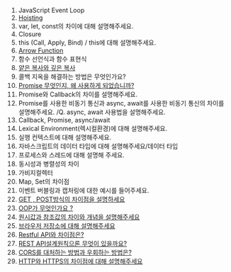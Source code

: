 1. JavaScript Event Loop
2. [Hoisting](./%ED%98%B8%EC%9D%B4%EC%8A%A4%ED%8C%85.md)
3. var, let, const의 차이에 대해 설명해주세요.
4. Closure
5. this (Call, Apply, Bind) / this에 대해 설명해주세요.
6. [Arrow Function](./ArrowFunction.md)
7. 함수 선언식과 함수 표현식
8. [얕은 복사와 깊은 복사](./Deep_Copy&Shallow_Copy.md)
9. 콜백 지옥을 해결하는 방법은 무엇인가요?
10. [Promise 무엇인지, 왜 사용하게 되었습니까?](./Promise.md)
11. Promise와 Callback의 차이를 설명해주세요.
12. Promise를 사용한 비동기 통신과 async, await를 사용한 비동기 통신의 차이를 설명해주세요. /Q. async, await 사용법을 설명해주세요.
13. Callback, Promise, async/await
14. Lexical Environment(렉시컬환경)에 대해 설명해주세요.
15. 실행 컨텍스트에 대해 설명해주세요.
16. 자바스크립트의 데이터 타입에 대해 설명해주세요/데이터 타입
17. 프로세스와 스레드에 대해 설명해 주세요.
18. 동시성과 병렬성의 차이
19. 가비지컬렉터
20. Map, Set의 차이점
21. 이벤트 버블링과 캡처링에 대한 예시를 들어주세요.
22. [GET , POST방식의 차이점을 설명하세요](./GET%2C%20POST%EC%9D%98%20%EC%B0%A8%EC%9D%B4%EB%8A%94%20%EB%AC%B4%EC%97%87%EC%9E%85%EB%8B%88%EA%B9%8C%20%3F.md)
23. [OOP가 무엇인가요 ?](./OOP%EA%B0%80%20%EB%AC%B4%EC%97%87%EC%9D%B8%EA%B0%80%EC%9A%94%3F.md)
24. [원시값과 참조값의 차이와 개념을 설명해주세요](./%EC%9B%90%EC%8B%9C%EA%B0%92%EA%B3%BC%20%EC%B0%B8%EC%A1%B0%EA%B0%92%EC%9D%98%20%EC%B0%A8%EC%9D%B4%EC%99%80%20%EA%B0%9C%EB%85%90%EC%9D%84%20%EC%84%A4%EB%AA%85%ED%95%B4%EC%A3%BC%EC%84%B8%EC%9A%94.md)
25. [브라우저 저장소에 대해 설명해주세요](./%EB%B8%8C%EB%9D%BC%EC%9A%B0%EC%A0%80%20%EC%A0%80%EC%9E%A5%EC%86%8C.md)
26. [Restful API와 차이점은?](./RESTful%20API%EC%99%80%20%EC%B0%A8%EC%9D%B4%EC%A0%90%EC%9D%80%3F.md)
27. [REST API설계원칙으론 무엇이 있을까요?](./REST%20API%EC%84%A4%EA%B3%84%EC%9B%90%EC%B9%99%EC%9C%BC%EB%A1%A0%20%EB%AC%B4%EC%97%87%EC%9D%B4%20%EC%9E%88%EC%9D%84%EA%B9%8C%EC%9A%94%3F.md)
28. [CORS를 대처하는 방법과 우회하는 방법은?](./CORS%EB%9E%80%20%2C%20%EA%B7%B8%EB%A6%AC%EA%B3%A0%20%EA%B7%B8%EA%B2%83%EC%9D%84%20%EB%8C%80%EC%B2%98%ED%95%98%EB%8A%94%20%EB%B0%A9%EB%B2%95%EA%B3%BC%20%EC%9A%B0%ED%9A%8C%ED%95%98%EB%8A%94%20%EB%B0%A9%EB%B2%95%EC%9D%80%3F.md)
29. [HTTP와 HTTPS의 차이점에 대해 설명해주세요](./HTTP%EC%99%80%20HTTPS%EC%9D%98%20%EC%B0%A8%EC%9D%B4%EC%A0%90%EC%97%90%20%EB%8C%80%ED%95%B4%20%EC%84%A4%EB%AA%85%ED%95%B4%EC%A3%BC%EC%84%B8%EC%9A%94.md)

